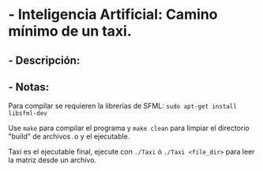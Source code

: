 # - Inteligencia Artificial: Camino mínimo de un taxi.

## - Descripción:

## - Notas:

Para compilar se requieren la librerías de SFML:
`sudo apt-get install libsfml-dev`

Use `make` para compilar el programa y `make clean` para limpiar el directorio "build" de archivos .o y el ejecutable.

Taxi es el ejecutable final, ejecute con `./Taxi` ó `./Taxi <file_dir>` para leer la matriz desde un archivo.